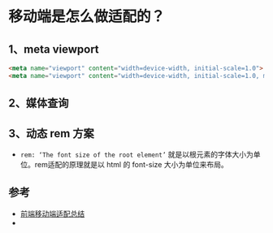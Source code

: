 # 移动端是怎么做适配的？

## 1、meta viewport
```html
<meta name="viewport" content="width=device-width, initial-scale=1.0">
<meta name="viewport" content="width=device-width, initial-scale=1.0, maximum-scale=1.0, minimum-scale=1.0 user-scalable=no">
```

## 2、媒体查询


## 3、动态 rem 方案
- `rem: ‘The font size of the root element’` 就是以根元素的字体大小为单位。rem适配的原理就是以 html 的 font-size 大小为单位来布局。

## 参考
- [前端移动端适配总结](https://segmentfault.com/a/1190000011586301?utm_source=tag-newest)
- 
